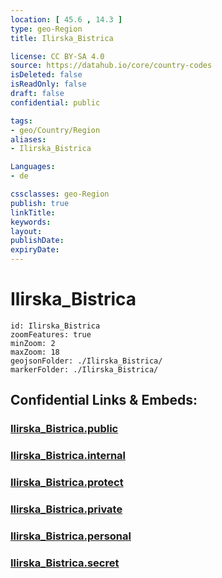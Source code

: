```yaml
---
location: [ 45.6 , 14.3 ] 
type: geo-Region
title: Ilirska_Bistrica

license: CC BY-SA 4.0
source: https://datahub.io/core/country-codes
isDeleted: false
isReadOnly: false
draft: false
confidential: public

tags:
- geo/Country/Region
aliases:
- Ilirska_Bistrica

Languages:
- de

cssclasses: geo-Region
publish: true
linkTitle: 
keywords: 
layout: 
publishDate: 
expiryDate: 
---
```


# Ilirska_Bistrica

```leaflet
id: Ilirska_Bistrica
zoomFeatures: true 
minZoom: 2 
maxZoom: 18
geojsonFolder: ./Ilirska_Bistrica/
markerFolder: ./Ilirska_Bistrica/
```


## Confidential Links & Embeds: 

### [Ilirska_Bistrica.public](/_public/\Earth\Continent\Europe\Europe~Central\Slovenia\Regions~Slovenia\Primorsko-notranjska\counties~Primorsko-notranjskaIlirska_Bistrica.public.md) 

### [Ilirska_Bistrica.internal](/_internal/\Earth\Continent\Europe\Europe~Central\Slovenia\Regions~Slovenia\Primorsko-notranjska\counties~Primorsko-notranjskaIlirska_Bistrica.internal.md) 

### [Ilirska_Bistrica.protect](/_protect/\Earth\Continent\Europe\Europe~Central\Slovenia\Regions~Slovenia\Primorsko-notranjska\counties~Primorsko-notranjskaIlirska_Bistrica.protect.md) 

### [Ilirska_Bistrica.private](/_private/\Earth\Continent\Europe\Europe~Central\Slovenia\Regions~Slovenia\Primorsko-notranjska\counties~Primorsko-notranjskaIlirska_Bistrica.private.md) 

### [Ilirska_Bistrica.personal](/_personal/\Earth\Continent\Europe\Europe~Central\Slovenia\Regions~Slovenia\Primorsko-notranjska\counties~Primorsko-notranjskaIlirska_Bistrica.personal.md) 

### [Ilirska_Bistrica.secret](/_secret/\Earth\Continent\Europe\Europe~Central\Slovenia\Regions~Slovenia\Primorsko-notranjska\counties~Primorsko-notranjskaIlirska_Bistrica.secret.md)

